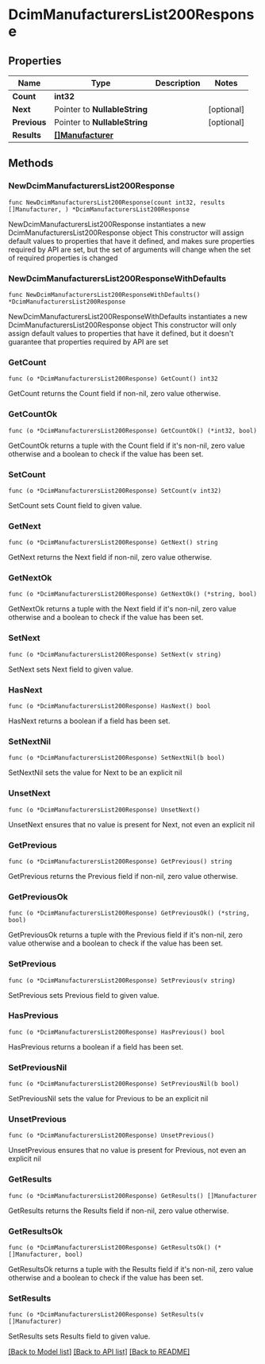 # DcimManufacturersList200Response

## Properties

Name | Type | Description | Notes
------------ | ------------- | ------------- | -------------
**Count** | **int32** |  | 
**Next** | Pointer to **NullableString** |  | [optional] 
**Previous** | Pointer to **NullableString** |  | [optional] 
**Results** | [**[]Manufacturer**](Manufacturer.md) |  | 

## Methods

### NewDcimManufacturersList200Response

`func NewDcimManufacturersList200Response(count int32, results []Manufacturer, ) *DcimManufacturersList200Response`

NewDcimManufacturersList200Response instantiates a new DcimManufacturersList200Response object
This constructor will assign default values to properties that have it defined,
and makes sure properties required by API are set, but the set of arguments
will change when the set of required properties is changed

### NewDcimManufacturersList200ResponseWithDefaults

`func NewDcimManufacturersList200ResponseWithDefaults() *DcimManufacturersList200Response`

NewDcimManufacturersList200ResponseWithDefaults instantiates a new DcimManufacturersList200Response object
This constructor will only assign default values to properties that have it defined,
but it doesn't guarantee that properties required by API are set

### GetCount

`func (o *DcimManufacturersList200Response) GetCount() int32`

GetCount returns the Count field if non-nil, zero value otherwise.

### GetCountOk

`func (o *DcimManufacturersList200Response) GetCountOk() (*int32, bool)`

GetCountOk returns a tuple with the Count field if it's non-nil, zero value otherwise
and a boolean to check if the value has been set.

### SetCount

`func (o *DcimManufacturersList200Response) SetCount(v int32)`

SetCount sets Count field to given value.


### GetNext

`func (o *DcimManufacturersList200Response) GetNext() string`

GetNext returns the Next field if non-nil, zero value otherwise.

### GetNextOk

`func (o *DcimManufacturersList200Response) GetNextOk() (*string, bool)`

GetNextOk returns a tuple with the Next field if it's non-nil, zero value otherwise
and a boolean to check if the value has been set.

### SetNext

`func (o *DcimManufacturersList200Response) SetNext(v string)`

SetNext sets Next field to given value.

### HasNext

`func (o *DcimManufacturersList200Response) HasNext() bool`

HasNext returns a boolean if a field has been set.

### SetNextNil

`func (o *DcimManufacturersList200Response) SetNextNil(b bool)`

 SetNextNil sets the value for Next to be an explicit nil

### UnsetNext
`func (o *DcimManufacturersList200Response) UnsetNext()`

UnsetNext ensures that no value is present for Next, not even an explicit nil
### GetPrevious

`func (o *DcimManufacturersList200Response) GetPrevious() string`

GetPrevious returns the Previous field if non-nil, zero value otherwise.

### GetPreviousOk

`func (o *DcimManufacturersList200Response) GetPreviousOk() (*string, bool)`

GetPreviousOk returns a tuple with the Previous field if it's non-nil, zero value otherwise
and a boolean to check if the value has been set.

### SetPrevious

`func (o *DcimManufacturersList200Response) SetPrevious(v string)`

SetPrevious sets Previous field to given value.

### HasPrevious

`func (o *DcimManufacturersList200Response) HasPrevious() bool`

HasPrevious returns a boolean if a field has been set.

### SetPreviousNil

`func (o *DcimManufacturersList200Response) SetPreviousNil(b bool)`

 SetPreviousNil sets the value for Previous to be an explicit nil

### UnsetPrevious
`func (o *DcimManufacturersList200Response) UnsetPrevious()`

UnsetPrevious ensures that no value is present for Previous, not even an explicit nil
### GetResults

`func (o *DcimManufacturersList200Response) GetResults() []Manufacturer`

GetResults returns the Results field if non-nil, zero value otherwise.

### GetResultsOk

`func (o *DcimManufacturersList200Response) GetResultsOk() (*[]Manufacturer, bool)`

GetResultsOk returns a tuple with the Results field if it's non-nil, zero value otherwise
and a boolean to check if the value has been set.

### SetResults

`func (o *DcimManufacturersList200Response) SetResults(v []Manufacturer)`

SetResults sets Results field to given value.



[[Back to Model list]](../README.md#documentation-for-models) [[Back to API list]](../README.md#documentation-for-api-endpoints) [[Back to README]](../README.md)


